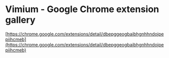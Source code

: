 <!--
id: 403616319
link: http://tumblr.atmos.org/post/403616319/vimium-google-chrome-extension-gallery
slug: vimium-google-chrome-extension-gallery
date: Sun Feb 21 2010 15:43:48 GMT-0800 (PST)
publish: 2010-02-021
tags: 
title: Vimium - Google Chrome extension gallery
-->


Vimium - Google Chrome extension gallery
========================================

[https://chrome.google.com/extensions/detail/dbepggeogbaibhgnhhndojpepiihcmeb](https://chrome.google.com/extensions/detail/dbepggeogbaibhgnhhndojpepiihcmeb)


